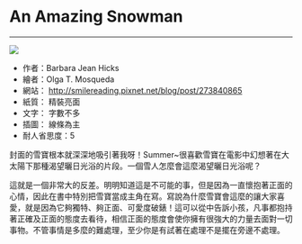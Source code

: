 # An Amazing Snowman
---
![](https://images-na.ssl-images-amazon.com/images/I/51eCFkAe8oL._SX394_BO1,204,203,200_.jpg)

+ 作者：Barbara Jean Hicks
+ 繪者：Olga T. Mosqueda
+ 網站： http://smilereading.pixnet.net/blog/post/273840865
+ 紙質： 精裝亮面
+ 文字： 字數不多
+ 插圖： 線條為主
+ 耐人省思度：5

封面的雪寶根本就深深地吸引著我呀！Summer~很喜歡雪寶在電影中幻想著在大太陽下那種渴望曬日光浴的片段。一個雪人怎麼會這麼渴望曬日光浴呢？

這就是一個非常大的反差。明明知道這是不可能的事，但是因為一直懷抱著正面的心情，因此在書中特別把雪寶當成主角在寫。寫說為什麼雪寶會這麼的讓大家喜愛，就是因為它夠獨特、夠正面、可愛度破錶！這可以從中告訴小孩，凡事都抱持著正確及正面的態度去看待，相信正面的態度會使你擁有很強大的力量去面對一切事物。不管事情是多麼的難處理，至少你是有試著在處理不是擺在旁邊不處理。